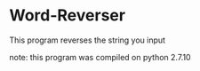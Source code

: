 # Word-Reverser

This program reverses the string you input

note: this program was compiled on python 2.7.10
